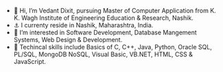 - 👋 Hi, I’m Vedant Dixit, pursuing Master of Computer Application from K. K. Wagh Institute of Engineering Education & Research, Nashik.
- ⚓ I currenty reside in Nashik, Maharashtra, India.
- 👀 I’m interested in Software Development, Database Mangement Systems, Web Design & Development.
- 🌱 Techincal skills include Basics of C, C++, Java, Python, Oracle SQL, PL/SQL, MongoDB NoSQL, Visual Basic, VB.NET, HTML, CSS & JavaScript.
